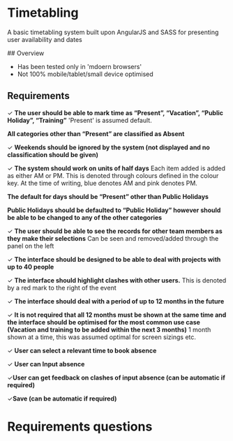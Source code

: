 # Timetabling

A basic timetabling system built upon AngularJS and SASS for presenting user availability and dates

## Overview

- Has been tested only in 'mdoern browsers'
- Not 100% mobile/tablet/small device optimised

## Requirements

✓ __The user should be able to mark time as “Present”, “Vacation”, “Public Holiday”, “Training”__ 'Present' is assumed default.

 __All categories other than “Present” are classified as Absent__

✓ __Weekends should be ignored by the system (not displayed and no classification should be given)__

✓ __The system should work on units of half days__ Each item added is added as either AM or PM. This is denoted through colours defined in the colour key. At the time of writing, blue denotes AM and pink denotes PM. 

__The default for days should be “Present” other than Public Holidays__


__Public Holidays should be defaulted to “Public Holiday” however should be able to be changed to any of the other categories__

✓ __The user should be able to see the records for other team members as they make their selections__ Can be seen and removed/added through the panel on the left

✓ __The interface should be designed to be able to deal with projects with up to 40 people__

✓ __The interface should highlight clashes with other users.__ This is denoted by a red mark to the right of the event

✓ __The interface should deal with a period of up to 12 months in the future__

✓ __It is not required that all 12 months must be shown at the same time and the interface should be optimised for the most common use case (Vacation and training to be added within the next 3 months)__ 1 month shown at a time, this was assumed optimal for screen sizings etc.

✓ __User can select a relevant time to book absence__

✓ __User can Input absence__

✓__User can get feedback on clashes of input absence (can be automatic if required)__

✓__Save (can be automatic if required)__

# Requirements questions


